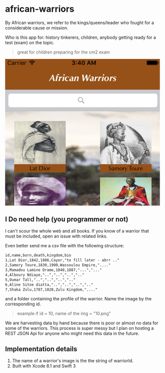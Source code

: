 # african-warriors

By African warriors, we refer to the kings/queens/leader who fought for a considerable cause or mission.

Who is this app for: history tinkerers, children, anybody getting ready for a test (exam) on the topic.

> great for children preparing for the cm2 exam

![Demo](https://github.com/mohamedhayibor/african-warriors/blob/master/Demo.png)

## I Do need help (you programmer or not)

I can't scour the whole web and all books. If you know of a warrior that must be included, open an issue with related links.

Even better send me a csv file with the following structure:

```csv
id,name,born,death,kingdom,bio
1,Lat Dior,1842,1886,Cayor,"to fill later - abrr .."
2,Samory Toure,1830,1900,Wassoulou Empire,"...."
3,Mamadou Lamine Drame,1840,1887,"...","..."
4,Alboury Ndiaye,"..","..","..",".."
5,Oumar Tall,"..","..","..",".."
6,Aline Sitoe diatta,"..","..","..",".."
7,Shaka Zulu,1787,1828,Zulu Kingdom,"...."
```

and a folder containing the profile of the warrior. Name the image by the corresponding id.

> example if id = 10, name of the img = "10.png"

We are harvesting data by hand because there is poor or almost no data for some of the warriors. This process is super messy but I plan on hosting a REST JSON Api for anyone who might need this data in the future.

## Implementation details

1. The name of a warrior's image is the the string of warriorId.
2. Built with Xcode 8.1 and Swift 3
